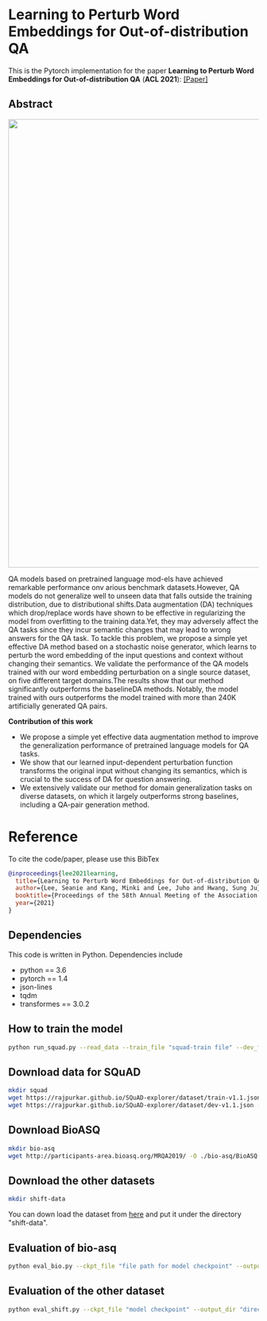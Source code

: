 # Learning to Perturb Word Embeddings for Out-of-distribution QA
This is the Pytorch implementation for the paper **Learning to Perturb Word Embeddings for Out-of-distribution QA** (**ACL 2021**): [[Paper]](https://arxiv.org/abs/2105.02692)

## Abstract
<img align="middle" width="900" src="https://github.com/seanie12/SWEP/blob/main/images/concept_fig.png">

QA models based on pretrained language mod-els have achieved remarkable performance onv arious benchmark datasets.However, QA models do not generalize well to unseen data that falls outside the training distribution, due to distributional shifts.Data augmentation (DA) techniques which drop/replace words have shown to be effective in regularizing the model from overfitting to the training data.Yet, they may adversely affect the QA tasks since they incur semantic changes that may lead to wrong answers for the QA task. To tackle this problem, we propose a simple yet effective DA method based on a stochastic noise generator, which learns to perturb the word embedding of the input questions and context without changing their semantics. We validate the performance of the QA models trained with our word embedding perturbation on a single source dataset, on five different target domains.The results show that our method significantly outperforms the baselineDA methods. Notably, the model trained with ours outperforms the model trained with more than 240K artificially generated QA pairs.

__Contribution of this work__
- We propose a simple yet effective data augmentation method to improve the generalization performance of pretrained language models for QA tasks.
- We show that our learned input-dependent perturbation function transforms the original input without changing its semantics, which is
crucial to the success of DA for question answering.
- We extensively validate our method for domain generalization tasks on diverse datasets,
on which it largely outperforms strong baselines, including a QA-pair generation method.



# Reference
To cite the code/paper, please use this BibTex
```bibtex
@inproceedings{lee2021learning,
  title={Learning to Perturb Word Embeddings for Out-of-distribution QA},
  author={Lee, Seanie and Kang, Minki and Lee, Juho and Hwang, Sung Ju},
  booktitle={Proceedings of the 58th Annual Meeting of the Association for Computational Linguistics},
  year={2021}
}
```


## Dependencies
This code is written in Python. Dependencies include
* python == 3.6
* pytorch == 1.4
* json-lines
* tqdm
* transformes == 3.0.2


## How to train the model
```bash
python run_squad.py --read_data --train_file "squad-train file" --dev_file "dev-squad file" --model_dir "directory for model checkpoint"
```

## Download data for SQuAD
```bash
mkdir squad
wget https://rajpurkar.github.io/SQuAD-explorer/dataset/train-v1.1.json -O ./squad/train-v1.1.json
wget https://rajpurkar.github.io/SQuAD-explorer/dataset/dev-v1.1.json -O ./squad/dev-v1.1.json
```

## Download BioASQ
```bash
mkdir bio-asq
wget http://participants-area.bioasq.org/MRQA2019/ -O ./bio-asq/BioASQ.jsonl.gz
```


## Download the other datasets
```bash
mkdir shift-data
```
You can down load the dataset from [here](https://modestyachts.github.io/squadshifts-website/)
and put it under the directory "shift-data".

## Evaluation of bio-asq
```bash
python eval_bio.py --ckpt_file "file path for model checkpoint" --output_dir "directory for evaluation result"
```

## Evaluation of the other dataset

```bash
python eval_shift.py --ckpt_file "model checkpoint" --output_dir "directory for evaluation result"
```
